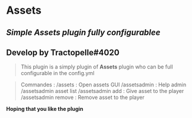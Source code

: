 # Assets
## _Simple Assets plugin fully configurablee_

## Develop by Tractopelle#4020

> This plugin is a simply plugin of **Assets** plugin who can be full configurable in the config.yml

> Commandes : 
> /assets : Open assets GUI
> /assetsadmin : Help admin
> /assetsadmin asset list
> /assetsadmin add <player> <asset> : Give asset to the player
> /assetsadmin remove <player> <asset> : Remove asset to the player

**Hoping that you like the plugin**

